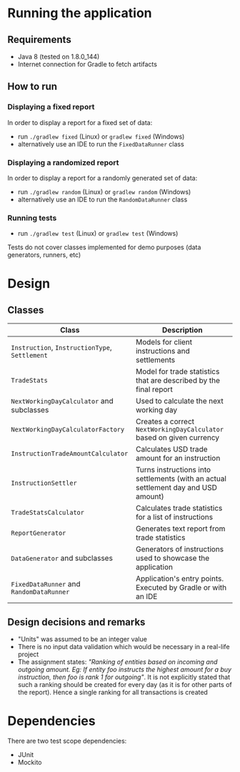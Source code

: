 # Running the application

## Requirements
- Java 8 (tested on 1.8.0_144)
- Internet connection for Gradle to fetch artifacts

## How to run

### Displaying a fixed report

In order to display a report for a fixed set of data:

- run `./gradlew fixed` (Linux) or `gradlew fixed` (Windows)
- alternatively use an IDE to run the `FixedDataRunner` class

### Displaying a randomized report

In order to display a report for a randomly generated set of data:

- run `./gradlew random` (Linux) or `gradlew random` (Windows)
- alternatively use an IDE to run the `RandomDataRunner` class

### Running tests

- run `./gradlew test` (Linux) or `gradlew test` (Windows)

Tests do not cover classes implemented for demo purposes (data generators, runners, etc)

# Design

## Classes

Class | Description
----- | -----------
`Instruction`, `InstructionType`, `Settlement`|Models for client instructions and settlements
`TradeStats`|Model for trade statistics that are described by the final report
`NextWorkingDayCalculator` and subclasses|Used to calculate the next working day
`NextWorkingDayCalculatorFactory`|Creates a correct `NextWorkingDayCalculator` based on given currency
`InstructionTradeAmountCalculator`|Calculates USD trade amount for an instruction
`InstructionSettler`|Turns instructions into settlements (with an actual settlement day and USD amount)
`TradeStatsCalculator`|Calculates trade statistics for a list of instructions
`ReportGenerator`|Generates text report from trade statistics
`DataGenerator` and subclasses|Generators of instructions used to showcase the application
`FixedDataRunner` and `RandomDataRunner`|Application's entry points. Executed by Gradle or with an IDE



## Design decisions and remarks

- "Units" was assumed to be an integer value
- There is no input data validation which would be necessary in a real-life project
- The assignment states:  *"Ranking of entities based on incoming and outgoing amount. Eg: If entity foo instructs the highest
  amount for a buy instruction, then foo is rank 1 for outgoing"*. 
  It is not explicitly stated that such a ranking should be created for every day (as it is for other parts of the report).
  Hence a single ranking for all transactions is created
  
# Dependencies

There are two test scope dependencies:

- JUnit
- Mockito

